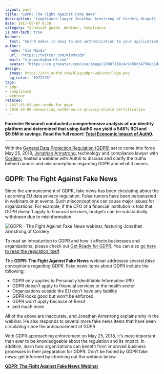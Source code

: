 ```yaml
---
layout: post
title: "GDPR: The Fight Against Fake News"
description: "Compliance lawyer Jonathan Armstrong of Cordery dispels fake news about GDPR in an informative webinar."
date: 2017-08-07 8:30
category: Technical guide, Webinar, Compliance
is_non-tech: true
banner:
  text: "Auth0 makes it easy to add authentication to your application."
author:
  name: "Kim Maida"
  url: "https://twitter.com/KimMaida"
  mail: "kim.maida@auth0.com"
  avatar: "https://en.gravatar.com/userimage/20807150/4c9e5bd34750ec1dcedd71cb40b4a9ba.png"
design:
  image: https://cdn.auth0.com/blog/gdpr-webinar/logo.png
  bg_color: "#222228"
tags:
- gdpr
- compliance
- webinar
related:
- 2017-05-03-get-ready-for-gdpr
- 2016-10-06-announcing-auth0-eu-us-privacy-shield-certification
---
```


<div class="alert alert-info alert-icon">
  <i class="icon-budicon-500"></i>
  <strong>Forrester Research conducted a comprehensive analysis of our identity platform and determined that using Auth0 can yield a 548% ROI and $9.9M in savings. Read the full report: <a href="https://resources.auth0.com/forrester-tei-research-case-study/">Total Economic Impact of Auth0</a>.</strong>
</div>

---

With the [General Data Protection Regulation (GDPR)](https://auth0.com/blog/get-ready-for-gdpr/) set to come into force May 25, 2018, [Jonathan Armstrong](https://twitter.com/armstrongjp), technology and compliance lawyer with [Cordery](http://www.corderycompliance.com/), hosted a webinar with Auth0 to discuss and clarify the truths behind rumors and misconceptions regarding GDPR and what it means.

## GDPR: The Fight Against Fake News

Since the announcement of GDPR, fake news has been circulating about the upcoming EU data privacy regulation. False rumors have been perpetuated in webinars or at events. Such misconceptions can cause major issues for organizations. For example, if the CFO of a financial institution is told that GDPR doesn't apply to financial services, budgets can be substantially withdrawn due to misinformation.

![GDPR - The Fight Against Fake News webinar, featuring Jonathan Armstrong of Cordery](https://cdn.auth0.com/blog/gdpr-fake-news/gdpr-webinar.png)

To read an introduction to GDPR and how it affects businesses and organizations, please check out [Get Ready for GDPR](https://auth0.com/blog/get-ready-for-gdpr/). You can also [go here to read the regulation itself](http://eur-lex.europa.eu/legal-content/EN/TXT/?uri=uriserv%3AOJ.L_.2016.119.01.0001.01.ENG).

The **GDPR: The Fight Against Fake News** webinar addresses several _false_ conceptions regarding GDPR. Fake news items about GDPR include the following:

* GDPR only applies to Personally Identifiable Information (PII)
* GDPR doesn't apply to financial services or the health sector
* Organizations outside the EU don't have any liability
* GDPR looks good but won't be enforced
* GDPR won't apply because of Brexit
* and much more

All of the above are inaccurate, and Jonathan Armstrong explains why in the webinar. He also responds to several more fake news items that have been circulating since the announcement of GDPR.

With GDPR approaching enforcement on May 25, 2018, it's more important than ever to be knowledgeable about the regulation and its impact. In addition, learn how organizations can benefit from improved business processes in their preparation for GDPR. Don't be fooled by GDPR fake news: get informed by checking out the webinar below.

[**GDPR: The Fight Against Fake News Webinar**](https://auth0-1.wistia.com/medias/7sjsrhd2lt)
